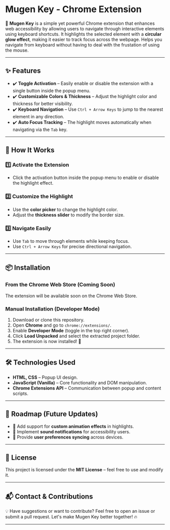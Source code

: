 # **Mugen Key - Chrome Extension**  

🚀 **Mugen Key** is a simple yet powerful Chrome extension that enhances web accessibility by allowing users to navigate through interactive elements using keyboard shortcuts. It highlights the selected element with a **circular glow effect**, making it easier to track focus across the webpage. Helps you navigate from keyboard without having to deal with the frustation of using the mouse.

---  

## **✨ Features**  

- ✔️ **Toggle Activation** – Easily enable or disable the extension with a single button inside the popup menu.   
- ✔️ **Customizable Colors & Thickness** – Adjust the highlight color and thickness for better visibility.  
- ✔️ **Keyboard Navigation** – Use `Ctrl + Arrow Keys` to jump to the nearest element in any direction.  
- ✔️ **Auto Focus Tracking** – The highlight moves automatically when navigating via the `Tab` key.  

---  

## **📌 How It Works**  

### **1️⃣ Activate the Extension**  
- Click the activation button inside the popup menu to enable or disable the highlight effect.  

### **2️⃣ Customize the Highlight**  
- Use the **color picker** to change the highlight color.  
- Adjust the **thickness slider** to modify the border size.  

### **3️⃣ Navigate Easily**  
- Use `Tab` to move through elements while keeping focus.  
- Use `Ctrl + Arrow Keys` for precise directional navigation.  

---  

## **📦 Installation**  

### **From the Chrome Web Store (Coming Soon)**  
The extension will be available soon on the Chrome Web Store.  

### **Manual Installation (Developer Mode)**  
1. Download or clone this repository.  
2. Open **Chrome** and go to `chrome://extensions/`.  
3. Enable **Developer Mode** (toggle in the top right corner).  
4. Click **Load Unpacked** and select the extracted project folder.  
5. The extension is now installed! 🎉  

---  

## **🛠️ Technologies Used**  

- **HTML, CSS** – Popup UI design.  
- **JavaScript (Vanilla)** – Core functionality and DOM manipulation.  
- **Chrome Extensions API** – Communication between popup and content scripts.  

---  

## **📝 Roadmap (Future Updates)**  

- 🔹 Add support for **custom animation effects** in highlights.  
- 🔹 Implement **sound notifications** for accessibility users.  
- 🔹 Provide **user preferences syncing** across devices.  

---  

## **📜 License**  

This project is licensed under the **MIT License** – feel free to use and modify it.  

---  

## **📬 Contact & Contributions**  

💡 Have suggestions or want to contribute? Feel free to open an issue or submit a pull request. Let's make Mugen Key better together! 🔥  

---
